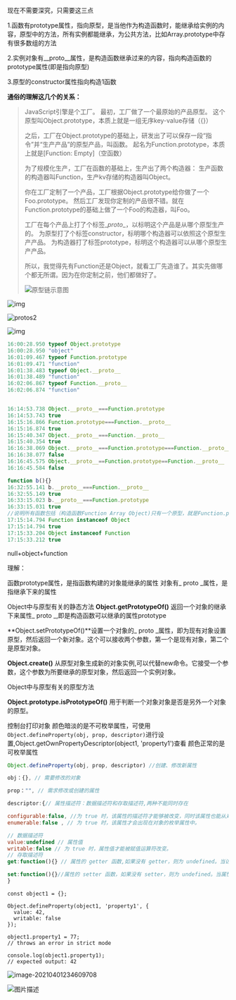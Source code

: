 现在不需要深究，只需要这三点

1.函数有prototype属性，指向原型，是当他作为构造函数时，能继承给实例的内容，原型中的方法，所有实例都能继承，为公共方法，比如Array.prototype中存有很多数组的方法

2.实例对象有\__proto__属性，是构造函数继承过来的内容，指向构造函数的prototype属性(即是指向原型)

3.原型的constructor属性指向构造1函数





**通俗的理解这几个的关系：**

> JavaScript引擎是个工厂。
> 最初，工厂做了一个最原始的产品原型。
> 这个原型叫Object.prototype，本质上就是一组无序key-value存储（{}）
>
> 之后，工厂在Object.prototype的基础上，研发出了可以保存一段“指令”并“生产产品”的原型产品，叫函数。
> 起名为Function.prototype，本质上就是[Function: Empty]（空函数）
>
> 为了规模化生产，工厂在函数的基础上，生产出了两个构造器：
> 生产函数的构造器叫Function，生产kv存储的构造器叫Object。
>
> 你在工厂定制了一个产品，工厂根据Object.prototype给你做了一个Foo.prototype。
> 然后工厂发现你定制的产品很不错。就在Function.prototype的基础上做了一个Foo的构造器，叫Foo。
>
> 工厂在每个产品上打了个标签\__proto__，以标明这个产品是从哪个原型生产的。
> 为原型打了个标签constructor，标明哪个构造器可以依照这个原型生产产品。
> 为构造器打了标签prototype，标明这个构造器可以从哪个原型生产产品。
>
> 所以，我觉得先有Function还是Object，就看工厂先造谁了。其实先做哪个都无所谓。因为在你定制之前，他们都做好了。
>
> ![原型链示意图](https://github.com/mqyqingfeng/Blog/raw/master/Images/prototype5.png)

![img](https://img2018.cnblogs.com/blog/1468878/201908/1468878-20190812152433941-1980632255.png)

![protos2](https://www.liaoxuefeng.com/files/attachments/1024700039819712/l)

![img](https://pic2.zhimg.com/80/0c8883d6ec7d29e65f53c82f8473e3a9_1440w.jpg?source=1940ef5c)

~~~js
16:00:28.950 typeof Object.prototype
16:00:28.950 "object"
16:01:09.467 typeof Function.prototype
16:01:09.471 "function"
16:01:38.483 typeof Object.__proto__
16:01:38.489 "function"
16:02:06.867 typeof Function.__proto__
16:02:06.874 "function"


16:14:53.738 Object.__proto__===Function.prototype
16:14:53.743 true
16:15:16.866 Function.prototype===Function.__proto__
16:15:16.874 true
16:15:40.347 Object.__proto__===Function.__proto__
16:15:40.354 true
16:16:38.069 Object.__proto__===Function.prototype===Function.__proto__
16:16:38.077 false
16:16:45.575 Object.__proto__==Function.prototype==Function.__proto__
16:16:45.584 false

function b(){}
16:32:55.141 b.__proto__===Function.__proto__
16:32:55.149 true
16:33:15.023 b.__proto__===Function.prototype
16:33:15.031 true
//说明所有函数包括（构造函数Function Array Object)只有一个原型，就是Function.prototype
17:15:14.794 Function instanceof Object
17:15:14.794 true
17:15:33.204 Object instanceof Function
17:15:33.212 true
~~~

null+object+function





理解：

函数prototype属性，是指函数构建的对象能继承的属性
对象有_ proto _属性，是指继承下来的属性



Object中与原型有关的静态方法
**Object.getPrototypeOf()**  返回一个对象的继承下来属性_ proto _,即是构造函数可以继承的属性prototype

**Object.setPrototypeOf()**设置一个对象的_ proto _属性，即为现有对象设置原型，然后返回一个新对象。这个可以接收两个参数，第一个是现有对象，第二个是原型对象。

**Object.create()** 从原型对象生成新的对象实例,可以代替new命令。它接受一个参数，这个参数为所要继承的原型对象，然后返回一个实例对象。

Object中与原型有关的原型方法

**Object.prototype.isPrototypeOf()** 用于判断一个对象对象是否是另外一个对象的原型。





控制台打印对象
颜色暗淡的是不可枚举属性，可使用`Object.defineProperty(obj, prop, descriptor)`进行设置,Object.getOwnPropertyDescriptor(object1, 'property1')查看
颜色正常的是可枚举属性

~~~javascript
Object.defineProperty(obj, prop, descriptor) //创建、修改新属性

obj：{}, // 需要修改的对象

prop："", // 需求修改或创建的属性

descriptor:{// 属性描述符：数据描述符和存取描述符,两种不能同时存在

configurable:false, //为 true 时，该属性的描述符才能够被改变，同时该属性也能从对应的对象上被删除。
enumerable:false , // 为 true 时，该属性才会出现在对象的枚举属性中。

// 数据描述符
value:undefined // 属性值
writable:false // 为 true 时，属性值才能被赋值运算符改变。
// 存取描述符
get:function(){} // 属性的 getter 函数,如果没有 getter，则为 undefined。当访问该属性时，会调用此函数。该函数的返回值会被用作属性的值。

set:function(){}//属性的 setter 函数，如果没有 setter，则为 undefined。当属性值被修改时，会调用此函数。该方法接受一个参数（也就是被赋予的新值）
}

~~~

~~~
const object1 = {};

Object.defineProperty(object1, 'property1', {
  value: 42,
  writable: false
});

object1.property1 = 77;
// throws an error in strict mode

console.log(object1.property1);
// expected output: 42
~~~

![image-20210401234609708](/web/www/kaohe/读书笔记/img/image-20210401234609708.png)

![图片描述](https://segmentfault.com/img/bVlvcE)

